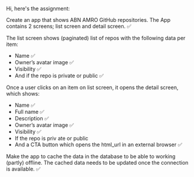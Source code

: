 Hi, here's the assignment:

Create an app that shows ABN AMRO GitHub repositories. The App contains 2
screens; list screen and detail screen. &#9989;

The list screen shows (paginated) list of repos with the following data per item:
- Name &#9989;
- Owner’s avatar image &#9989;
- Visibility &#9989;
- And if the repo is private or public &#9989;
  
Once a user clicks on an item on list screen, it opens the detail screen, which shows:
- Name &#9989;
- Full name &#9989;
- Description &#9989;
- Owner’s avatar image &#9989;
- Visibility &#9989;
- If the repo is priv ate or public
- And a CTA button which opens the html_url in an external browser &#9989;

Make the app to cache the data in the database to be able to working (partly) offline. The
cached data needs to be updated once the connection is available. &#9989;
